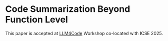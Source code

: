 # Code Summarization Beyond Function Level
This paper is accepted at [LLM4Code](https://llm4code.github.io) Workshop co-located with ICSE 2025.

